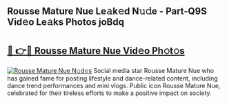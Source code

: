 ## Rousse Mature Nue Le𝚊k𝚎d N𝚞𝚍e - Part-Q9S Vid𝚎o Le𝚊ks Photos joBdq

# <h2><a href="http://fb3ekj.evod.top/?m=Rousse+Mature+Nue">🔗 👉🔴 Rousse Mature Nue Vid𝚎o Ph𝚘t𝚘s</a></h2>

[![Rousse Mature Nue N𝚞d𝚎s](https://i.imgur.com/8V9OHl7.gif)](http://fb3ekj.evod.top/?m=Rousse+Mature+Nue)
Social media star Rousse Mature Nue who has gained fame for posting lifestyle and dance-related content, including dance trend performances and mini vlogs. Public icon Rousse Mature Nue, celebrated for their tireless efforts to make a positive impact on society. 
